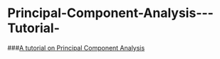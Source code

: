 # Principal-Component-Analysis---Tutorial-



###[A tutorial on Principal Component Analysis](https://arxiv.org/pdf/1404.1100.pdf?utm_content=bufferb37df&utm_medium=social&utm_source=facebook.com&utm_campaign=buffer)
